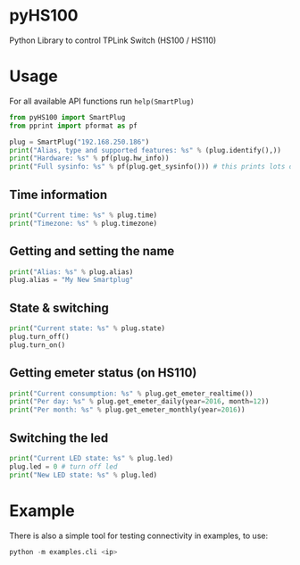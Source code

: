 # pyHS100
Python Library to control TPLink Switch (HS100 / HS110)

# Usage

For all available API functions run ```help(SmartPlug)```

```python
from pyHS100 import SmartPlug
from pprint import pformat as pf

plug = SmartPlug("192.168.250.186")
print("Alias, type and supported features: %s" % (plug.identify(),))
print("Hardware: %s" % pf(plug.hw_info))
print("Full sysinfo: %s" % pf(plug.get_sysinfo())) # this prints lots of information about the device
```

## Time information
```python
print("Current time: %s" % plug.time)
print("Timezone: %s" % plug.timezone)
```

## Getting and setting the name
```python
print("Alias: %s" % plug.alias)
plug.alias = "My New Smartplug"
```

## State & switching
```python
print("Current state: %s" % plug.state)
plug.turn_off()
plug.turn_on()
```

## Getting emeter status (on HS110)
```python
print("Current consumption: %s" % plug.get_emeter_realtime())
print("Per day: %s" % plug.get_emeter_daily(year=2016, month=12))
print("Per month: %s" % plug.get_emeter_monthly(year=2016))
```

## Switching the led
```python
print("Current LED state: %s" % plug.led)
plug.led = 0 # turn off led
print("New LED state: %s" % plug.led)

```

# Example
There is also a simple tool for testing connectivity in examples, to use:
```python
python -m examples.cli <ip>
```
